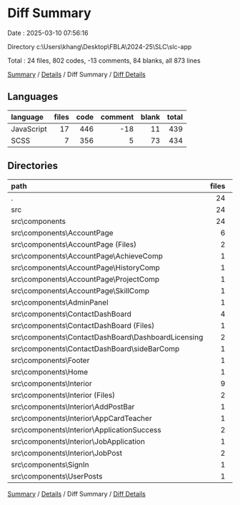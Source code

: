 # Diff Summary

Date : 2025-03-10 07:56:16

Directory c:\\Users\\khang\\Desktop\\FBLA\\2024-25\\SLC\\slc-app

Total : 24 files,  802 codes, -13 comments, 84 blanks, all 873 lines

[Summary](results.md) / [Details](details.md) / Diff Summary / [Diff Details](diff-details.md)

## Languages
| language | files | code | comment | blank | total |
| :--- | ---: | ---: | ---: | ---: | ---: |
| JavaScript | 17 | 446 | -18 | 11 | 439 |
| SCSS | 7 | 356 | 5 | 73 | 434 |

## Directories
| path | files | code | comment | blank | total |
| :--- | ---: | ---: | ---: | ---: | ---: |
| . | 24 | 802 | -13 | 84 | 873 |
| src | 24 | 802 | -13 | 84 | 873 |
| src\\components | 24 | 802 | -13 | 84 | 873 |
| src\\components\\AccountPage | 6 | -5 | -11 | 0 | -16 |
| src\\components\\AccountPage (Files) | 2 | 30 | -1 | 10 | 39 |
| src\\components\\AccountPage\\AchieveComp | 1 | -18 | -4 | -5 | -27 |
| src\\components\\AccountPage\\HistoryComp | 1 | -16 | -9 | -5 | -30 |
| src\\components\\AccountPage\\ProjectComp | 1 | 15 | 3 | 3 | 21 |
| src\\components\\AccountPage\\SkillComp | 1 | -16 | 0 | -3 | -19 |
| src\\components\\AdminPanel | 1 | 1 | 0 | 0 | 1 |
| src\\components\\ContactDashBoard | 4 | 436 | 7 | 46 | 489 |
| src\\components\\ContactDashBoard (Files) | 1 | 2 | 2 | 0 | 4 |
| src\\components\\ContactDashBoard\\DashboardLicensing | 2 | 412 | 3 | 46 | 461 |
| src\\components\\ContactDashBoard\\sideBarComp | 1 | 22 | 2 | 0 | 24 |
| src\\components\\Footer | 1 | -1 | 0 | 0 | -1 |
| src\\components\\Home | 1 | 10 | 0 | 1 | 11 |
| src\\components\\Interior | 9 | 381 | -9 | 42 | 414 |
| src\\components\\Interior (Files) | 2 | 53 | 1 | 6 | 60 |
| src\\components\\Interior\\AddPostBar | 1 | 23 | 1 | 0 | 24 |
| src\\components\\Interior\\AppCardTeacher | 1 | 3 | 0 | 0 | 3 |
| src\\components\\Interior\\ApplicationSuccess | 2 | 8 | 0 | 3 | 11 |
| src\\components\\Interior\\JobApplication | 1 | 15 | -4 | -4 | 7 |
| src\\components\\Interior\\JobPost | 2 | 279 | -7 | 37 | 309 |
| src\\components\\SignIn | 1 | 10 | 0 | 2 | 12 |
| src\\components\\UserPosts | 1 | -30 | 0 | -7 | -37 |

[Summary](results.md) / [Details](details.md) / Diff Summary / [Diff Details](diff-details.md)